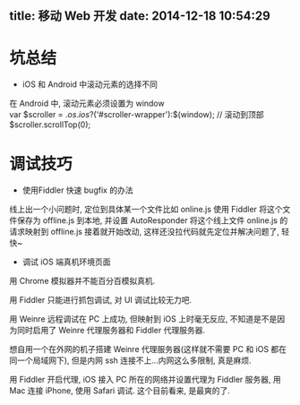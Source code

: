 title: 移动 Web 开发
date: 2014-12-18 10:54:29
---

# 坑总结

- iOS 和 Android 中滚动元素的选择不同

在 Android 中, 滚动元素必须设置为 window   
    var $scroller = $.os.ios?$('#scroller-wrapper'):$(window);
    // 滚动到顶部
    $scroller.scrollTop(0);

# 调试技巧

-  使用Fiddler 快速 bugfix 的办法

线上出一个小问题时, 定位到具体某一个文件比如 online.js
使用 Fiddler 将这个文件保存为 offline.js 到本地, 并设置 AutoResponder 将这个线上文件 online.js 的请求映射到 offline.js
接着就开始改动, 这样还没拉代码就先定位并解决问题了, 轻快~

- 调试 iOS 端真机环境页面

用 Chrome 模拟器并不能百分百模拟真机.

用 Fiddler 只能进行抓包调试, 对 UI 调试比较无力吧.

用 Weinre 远程调试在 PC 上成功, 但映射到 iOS 上时毫无反应, 
不知道是不是因为同时启用了 Weinre 代理服务器和 Fiddler 代理服务器.

想自用一个在外网的机子搭建 Weinre 代理服务器(这样就不需要 PC 和 iOS 都在同一个局域网下), 但是内网 ssh 连接不上…内网这么多限制, 真是麻烦.

用 Fiddler 开启代理, iOS 接入 PC 所在的网络并设置代理为 Fiddler 服务器, 用 Mac 连接 iPhone, 使用 Safari 调试. 这个目前看来, 是最爽的了.
